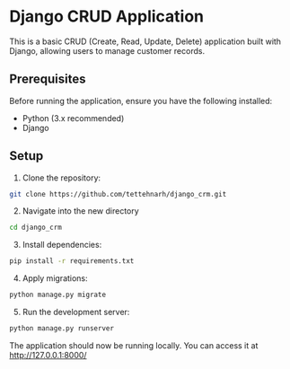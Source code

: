 # Django CRUD Application

This is a basic CRUD (Create, Read, Update, Delete) application built with Django, allowing users to manage customer records.

## Prerequisites

Before running the application, ensure you have the following installed:

- Python (3.x recommended)
- Django

## Setup

1. Clone the repository:

```bash
git clone https://github.com/tettehnarh/django_crm.git
```

2. Navigate into the new directory

```bash
cd django_crm
```

3. Install dependencies:

```bash
pip install -r requirements.txt
```

4. Apply migrations:

```bash
python manage.py migrate
```

5. Run the development server:

```bash
python manage.py runserver
```

The application should now be running locally. You can access it at http://127.0.0.1:8000/
